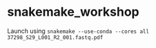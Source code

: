 # snakemake_workshop

Launch using `snakemake --use-conda --cores all 37298_S29_L001_R2_001.fastq.pdf`
